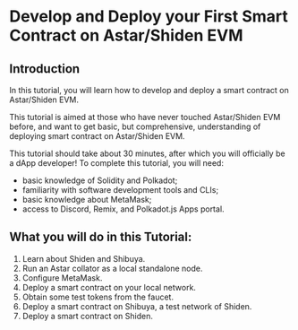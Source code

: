 # Develop and Deploy your First Smart Contract on Astar/Shiden EVM

## Introduction

In this tutorial, you will learn how to develop and deploy a smart contract on Astar/Shiden EVM.

This tutorial is aimed at those who have never touched Astar/Shiden EVM before, and want to get basic, but comprehensive, understanding of deploying smart contract on Astar/Shiden EVM.

This tutorial should take about 30 minutes, after which you will officially be a dApp developer! To complete this tutorial, you will need:

- basic knowledge of Solidity and Polkadot;
- familiarity with software development tools and CLIs;
- basic knowledge about MetaMask;
- access to Discord, Remix, and Polkadot.js Apps portal.

## What you will do in this Tutorial:

1. Learn about Shiden and Shibuya.
2. Run an Astar collator as a local standalone node.
3. Configure MetaMask.
4. Deploy a smart contract on your local network.
5. Obtain some test tokens from the faucet.
6. Deploy a smart contract on Shibuya, a test network of Shiden.
7. Deploy a smart contract on Shiden.
